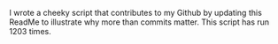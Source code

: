 I wrote a cheeky script that contributes to my Github by updating this ReadMe to illustrate why more than commits matter. This script has run 1203 times.